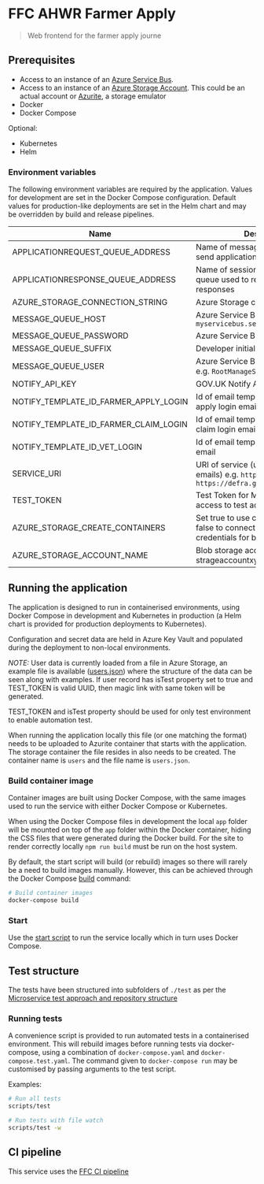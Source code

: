 # FFC AHWR Farmer Apply

> Web frontend for the farmer apply journe

## Prerequisites

- Access to an instance of an
[Azure Service Bus](https://docs.microsoft.com/en-us/azure/service-bus-messaging/).
- Access to an instance of an
[Azure Storage Account](https://docs.microsoft.com/en-us/azure/storage/common/storage-account-overview).
  This could be an actual account or
  [Azurite](https://docs.microsoft.com/en-us/azure/storage/common/storage-use-azurite),
  a storage emulator
- Docker
- Docker Compose

Optional:

- Kubernetes
- Helm

### Environment variables

The following environment variables are required by the application.
Values for development are set in the Docker Compose configuration. Default
values for production-like deployments are set in the Helm chart and may be
overridden by build and release pipelines.

| Name                                  | Description                                                                                      |
| ----                                  | -----------                                                                                      |
| APPLICATIONREQUEST_QUEUE_ADDRESS      | Name of message queue used to send application requests                                          |
| APPLICATIONRESPONSE_QUEUE_ADDRESS     | Name of session enabled message queue used to receive application responses                      |
| AZURE_STORAGE_CONNECTION_STRING       | Azure Storage connection string                                                                  |
| MESSAGE_QUEUE_HOST                    | Azure Service Bus hostname, e.g. `myservicebus.servicebus.windows.net`                           |
| MESSAGE_QUEUE_PASSWORD                | Azure Service Bus SAS policy key                                                                 |
| MESSAGE_QUEUE_SUFFIX                  | Developer initials                                                                               |
| MESSAGE_QUEUE_USER                    | Azure Service Bus SAS policy name, e.g. `RootManageSharedAccessKey`                              |
| NOTIFY_API_KEY                        | GOV.UK Notify API Key                                                                            |
| NOTIFY_TEMPLATE_ID_FARMER_APPLY_LOGIN | Id of email template used for farmer apply login email                                           |
| NOTIFY_TEMPLATE_ID_FARMER_CLAIM_LOGIN | Id of email template used for farmer claim login email                                           |
| NOTIFY_TEMPLATE_ID_VET_LOGIN          | Id of email template used for vet login email                                                    |
| SERVICE_URI                           | URI of service (used in links, in emails) e.g. `http://localhost:3000` or `https://defra.gov.uk` |
| TEST_TOKEN                            | Test Token for Magic link for getting access to test access                                      |
| AZURE_STORAGE_CREATE_CONTAINERS       | Set true to use connection string, false to connect using azure credentials for blobstorage      |
| AZURE_STORAGE_ACCOUNT_NAME            | Blob storage account name example strageaccountxyz                                               |

## Running the application

The application is designed to run in containerised environments, using Docker
Compose in development and Kubernetes in production (a Helm chart is provided
for production deployments to Kubernetes).

Configuration and secret data are held in Azure Key Vault and populated during
the deployment to non-local environments.

*NOTE:*
User data is currently loaded from a file in Azure Storage, an example file is
available ([users.json](./data/users.json)) where the structure of the data can
be seen along with examples. If user record has isTest property set to true and
TEST_TOKEN is valid UUID, then magic link with same token will be generated.

TEST_TOKEN and isTest property should be used for only test environment to enable
automation test.

When running the application locally this file (or one matching the format)
needs to be uploaded to Azurite container that starts with the application. The
storage container the file resides in also needs to be created. The container
name is `users` and the file name is `users.json`.

### Build container image

Container images are built using Docker Compose, with the same images used to
run the service with either Docker Compose or Kubernetes.

When using the Docker Compose files in development the local `app` folder will
be mounted on top of the `app` folder within the Docker container, hiding the
CSS files that were generated during the Docker build. For the site to render
correctly locally `npm run build` must be run on the host system.

By default, the start script will build (or rebuild) images so there will
rarely be a need to build images manually. However, this can be achieved
through the Docker Compose
[build](https://docs.docker.com/compose/reference/build/) command:

```sh
# Build container images
docker-compose build
```

### Start

Use the [start script](./scripts/start) to run the service locally which in
turn uses Docker Compose.

## Test structure

The tests have been structured into subfolders of `./test` as per the
[Microservice test approach and repository structure](https://eaflood.atlassian.net/wiki/spaces/FPS/pages/1845396477/Microservice+test+approach+and+repository+structure)

### Running tests

A convenience script is provided to run automated tests in a containerised
environment. This will rebuild images before running tests via docker-compose,
using a combination of `docker-compose.yaml` and `docker-compose.test.yaml`.
The command given to `docker-compose run` may be customised by passing
arguments to the test script.

Examples:

```sh
# Run all tests
scripts/test

# Run tests with file watch
scripts/test -w
```

## CI pipeline

This service uses the
[FFC CI pipeline](https://github.com/DEFRA/ffc-jenkins-pipeline-library)
